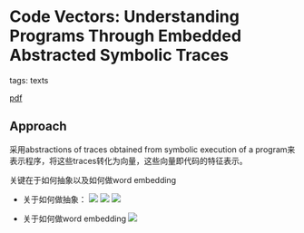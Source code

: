 # Code Vectors: Understanding Programs Through Embedded Abstracted Symbolic Traces

tags: texts

[pdf](https://arxiv.org/pdf/1803.06686.pdf)

## Approach

采用abstractions of traces obtained from symbolic execution of a program来表示程序，将这些traces转化为向量，这些向量即代码的特征表示。

关键在于如何抽象以及如何做word embedding

- 关于如何做抽象：
  ![](https://i.loli.net/2019/09/25/JafQ68xZEvOIjUR.png)
  ![](https://i.loli.net/2019/09/25/264JMpCwEgOFVhq.png)
  ![](https://i.loli.net/2019/09/25/D3fBOnV92WhAQS4.png)


- 关于如何做word embedding
  ![](https://i.loli.net/2019/09/25/kyGD2X45m7TpofO.png)